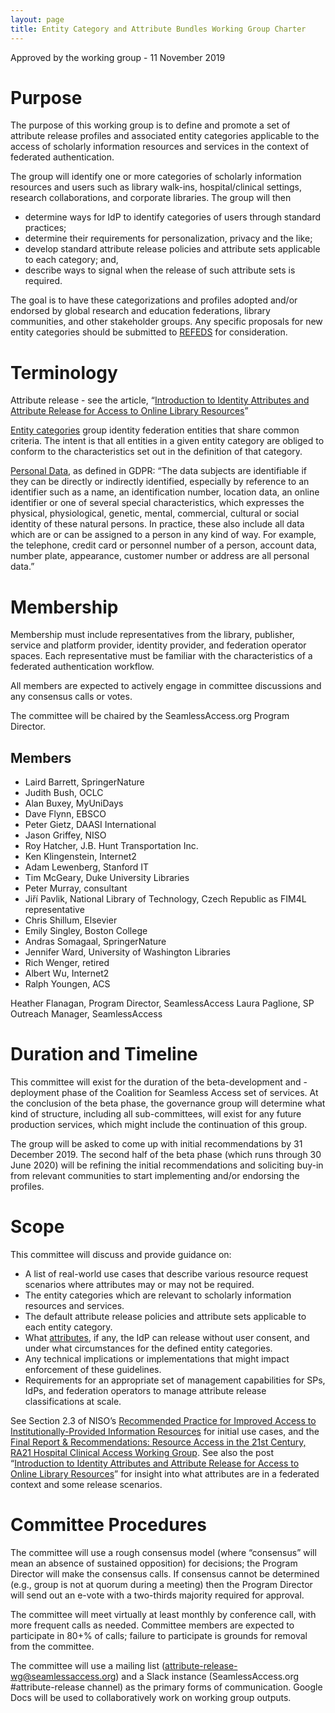 ```yaml
---
layout: page
title: Entity Category and Attribute Bundles Working Group Charter
---
```

Approved by the working group - 11 November 2019

# Purpose
The purpose of this working group is to define and promote a set of attribute release profiles and associated entity categories applicable to the access of scholarly information resources and services in the context of federated authentication. 

The group will identify one or more categories of scholarly information resources and users such as  library walk-ins, hospital/clinical settings, research collaborations, and corporate libraries. 
The group will then 

* determine ways for IdP to identify categories of users through standard practices;
* determine their requirements for personalization, privacy and the like;
* develop standard attribute release policies and attribute sets applicable to each category; and, 
* describe ways to signal when the release of such attribute sets is required. 

The goal is to have these categorizations and profiles adopted and/or endorsed by global research and education federations, library communities, and other stakeholder groups. Any specific proposals for new entity categories should be submitted to [REFEDS](https://refeds.org) for consideration. 

# Terminology
Attribute release - see the article, “[Introduction to Identity Attributes and Attribute Release for Access to Online Library Resources](https://seamlessaccess.org/general/2019/08/28/attributerelease/)”

[Entity categories](https://wiki.refeds.org/display/ENT/Entity-Categories+Home) group identity federation entities that share common criteria.  The intent is that all entities in a given entity category are obliged to conform to the characteristics set out in the definition of that category.

[Personal Data](https://gdpr-info.eu/issues/personal-data/), as defined in GDPR: “The data subjects are identifiable if they can be directly or indirectly identified, especially by reference to an identifier such as a name, an identification number, location data, an online identifier or one of several special characteristics, which expresses the physical, physiological, genetic, mental, commercial, cultural or social identity of these natural persons. In practice, these also include all data which are or can be assigned to a person in any kind of way. For example, the telephone, credit card or personnel number of a person, account data, number plate, appearance, customer number or address are all personal data.” 

# Membership
Membership must include representatives from the library, publisher, service and platform provider, identity provider, and federation operator spaces. Each representative must be familiar with the characteristics of a federated authentication workflow.

All members are expected to actively engage in committee discussions and any consensus calls or votes.

The committee will be chaired by the SeamlessAccess.org Program Director.

## Members

* Laird Barrett, SpringerNature
* Judith Bush, OCLC
* Alan Buxey, MyUniDays
* Dave Flynn, EBSCO
* Peter Gietz, DAASI International
* Jason Griffey, NISO
* Roy Hatcher, J.B. Hunt Transportation Inc.
* Ken Klingenstein, Internet2
* Adam Lewenberg, Stanford IT
* Tim McGeary, Duke University Libraries
* Peter Murray, consultant
* Jiří Pavlik, National Library of Technology, Czech Republic as FIM4L representative
* Chris Shillum, Elsevier
* Emily Singley, Boston College
* Andras Somagaal, SpringerNature
* Jennifer Ward, University of Washington Libraries
* Rich Wenger, retired
* Albert Wu, Internet2
* Ralph Youngen, ACS

Heather Flanagan, Program Director, SeamlessAccess
Laura Paglione, SP Outreach Manager, SeamlessAccess

# Duration and Timeline
This committee will exist for the duration of the beta-development and -deployment phase of the Coalition for Seamless Access set of services. At the conclusion of the beta phase, the governance group will determine what kind of structure, including all sub-committees, will exist for any future production services, which might include the continuation of this group.

The group will be asked to come up with initial recommendations by 31 December 2019. The second half of the beta phase (which runs through 30 June 2020) will be refining the initial recommendations and soliciting buy-in from relevant communities to start implementing and/or endorsing the profiles. 

# Scope
This committee will discuss and provide guidance on:

* A list of real-world use cases that describe various resource request scenarios where attributes may or may not be required. 
* The entity categories which are relevant to scholarly information resources and services.
* The default attribute release policies and attribute sets applicable to each entity category.
* What [attributes](https://seamlessaccess.org/general/2019/08/28/attributerelease/), if any, the IdP can release without user consent, and under what circumstances for the defined entity categories.
* Any technical implications or implementations that might impact enforcement of these guidelines. 
* Requirements for an appropriate set of management capabilities for SPs, IdPs, and federation operators to manage attribute release classifications at scale.

See Section 2.3 of NISO’s [Recommended Practice for Improved Access to Institutionally-Provided Information Resources](https://groups.niso.org/apps/group_public/download.php/21892/NISO_RP-27-2019_RA21_Identity_Discovery_and_Persistence.pdf) for initial use cases, and the [Final Report & Recommendations: Resource Access in the 21st Century, RA21 Hospital Clinical Access Working Group](https://ra21.org/wp-content/uploads/2019/07/Final-Report-RA21-Hospital-Clinical-Access-Working-Group-6-27-19-FINAL.pdf). See also the post “[Introduction to Identity Attributes and Attribute Release for Access to Online Library Resources](https://seamlessaccess.org/general/2019/08/28/attributerelease/)” for insight into what attributes are in a federated context and some release scenarios. 

# Committee Procedures
The committee will use a rough consensus model (where “consensus” will mean an absence of sustained opposition) for decisions; the Program Director will make the consensus calls. If consensus cannot be determined (e.g., group is not at quorum during a meeting) then the Program Director will send out an e-vote with a two-thirds majority required for approval.

The committee will meet virtually at least monthly by conference call, with more frequent calls as needed. Committee members are expected to participate in 80+% of calls; failure to participate is grounds for removal from the committee. 

The committee will use a mailing list (attribute-release-wg@seamlessaccess.org) and a Slack instance (SeamlessAccess.org #attribute-release channel) as the primary forms of communication.  Google Docs will be used to collaboratively work on working group outputs. 
